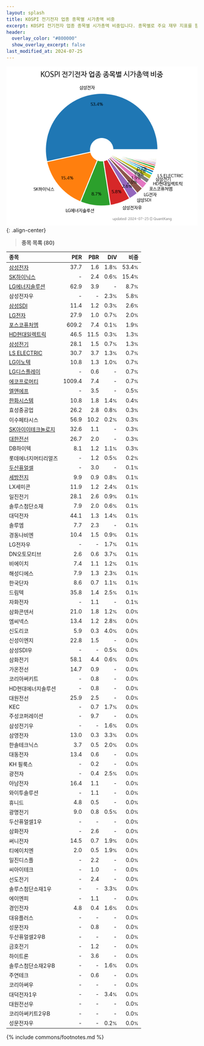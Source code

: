```yaml
---
layout: splash
title: KOSPI 전기전자 업종 종목별 시가총액 비중
excerpt: KOSPI 전기전자 업종 종목별 시가총액 비중입니다. 종목별로 주요 재무 지표를 함께 표시합니다.
header:
  overlay_color: "#800000"
  show_overlay_excerpt: false
last_modified_at: 2024-07-25
---
```



![KOSPI 전기전자 업종 종목별 시가총액 비중](/stats/sector/images/kospi_업종_전기전자_종목.png){: .align-center}


> **종목 목록 (80)**<a id="list"></a>

| **종목** | **PER** | **PBR** | **DIV** | **비중** |
| :------- | ------: | ------: | ------: | -------: |
| [삼성전자](/005930/) | 37.7 | 1.6 | 1.8<small>%</small> | 53.4<small>%</small> |
| [SK하이닉스](/000660/) | - | 2.4 | 0.6<small>%</small> | 15.4<small>%</small> |
| [LG에너지솔루션](/373220/) | 62.9 | 3.9 | - | 8.7<small>%</small> |
| 삼성전자우 | - | - | 2.3<small>%</small> | 5.8<small>%</small> |
| [삼성SDI](/006400/) | 11.4 | 1.2 | 0.3<small>%</small> | 2.6<small>%</small> |
| [LG전자](/066570/) | 27.9 | 1.0 | 0.7<small>%</small> | 2.0<small>%</small> |
| [포스코퓨처엠](/003670/) | 609.2 | 7.4 | 0.1<small>%</small> | 1.9<small>%</small> |
| [HD현대일렉트릭](/267260/) | 46.5 | 11.5 | 0.3<small>%</small> | 1.3<small>%</small> |
| [삼성전기](/009150/) | 28.1 | 1.5 | 0.7<small>%</small> | 1.3<small>%</small> |
| [LS ELECTRIC](/010120/) | 30.7 | 3.7 | 1.3<small>%</small> | 0.7<small>%</small> |
| [LG이노텍](/011070/) | 10.8 | 1.3 | 1.0<small>%</small> | 0.7<small>%</small> |
| [LG디스플레이](/034220/) | - | 0.6 | - | 0.7<small>%</small> |
| [에코프로머티](/450080/) | 1009.4 | 7.4 | - | 0.7<small>%</small> |
| [엘앤에프](/066970/) | - | 3.5 | - | 0.5<small>%</small> |
| [한화시스템](/272210/) | 10.8 | 1.8 | 1.4<small>%</small> | 0.4<small>%</small> |
| 효성중공업 | 26.2 | 2.8 | 0.8<small>%</small> | 0.3<small>%</small> |
| 이수페타시스 | 56.9 | 10.2 | 0.2<small>%</small> | 0.3<small>%</small> |
| [SK아이이테크놀로지](/361610/) | 32.6 | 1.1 | - | 0.3<small>%</small> |
| [대한전선](/001440/) | 26.7 | 2.0 | - | 0.3<small>%</small> |
| DB하이텍 | 8.1 | 1.2 | 1.1<small>%</small> | 0.3<small>%</small> |
| 롯데에너지머티리얼즈 | - | 1.2 | 0.5<small>%</small> | 0.2<small>%</small> |
| [두산퓨얼셀](/336260/) | - | 3.0 | - | 0.1<small>%</small> |
| [세방전지](/004490/) | 9.9 | 0.9 | 0.8<small>%</small> | 0.1<small>%</small> |
| LX세미콘 | 11.9 | 1.2 | 2.4<small>%</small> | 0.1<small>%</small> |
| 일진전기 | 28.1 | 2.6 | 0.9<small>%</small> | 0.1<small>%</small> |
| 솔루스첨단소재 | 7.9 | 2.0 | 0.6<small>%</small> | 0.1<small>%</small> |
| 대덕전자 | 44.1 | 1.3 | 1.4<small>%</small> | 0.1<small>%</small> |
| 솔루엠 | 7.7 | 2.3 | - | 0.1<small>%</small> |
| 경동나비엔 | 10.4 | 1.5 | 0.9<small>%</small> | 0.1<small>%</small> |
| LG전자우 | - | - | 1.7<small>%</small> | 0.1<small>%</small> |
| DN오토모티브 | 2.6 | 0.6 | 3.7<small>%</small> | 0.1<small>%</small> |
| 비에이치 | 7.4 | 1.1 | 1.2<small>%</small> | 0.1<small>%</small> |
| 해성디에스 | 7.9 | 1.3 | 2.3<small>%</small> | 0.1<small>%</small> |
| 한국단자 | 8.6 | 0.7 | 1.1<small>%</small> | 0.1<small>%</small> |
| 드림텍 | 35.8 | 1.4 | 2.5<small>%</small> | 0.1<small>%</small> |
| 자화전자 | - | 1.1 | - | 0.1<small>%</small> |
| 삼화콘덴서 | 21.0 | 1.8 | 1.2<small>%</small> | 0.0<small>%</small> |
| 엠씨넥스 | 13.4 | 1.2 | 2.8<small>%</small> | 0.0<small>%</small> |
| 신도리코 | 5.9 | 0.3 | 4.0<small>%</small> | 0.0<small>%</small> |
| 신성이엔지 | 22.8 | 1.5 | - | 0.0<small>%</small> |
| 삼성SDI우 | - | - | 0.5<small>%</small> | 0.0<small>%</small> |
| 삼화전기 | 58.1 | 4.4 | 0.6<small>%</small> | 0.0<small>%</small> |
| 가온전선 | 14.7 | 0.9 | - | 0.0<small>%</small> |
| 코리아써키트 | - | 0.8 | - | 0.0<small>%</small> |
| HD현대에너지솔루션 | - | 0.8 | - | 0.0<small>%</small> |
| 대원전선 | 25.9 | 2.5 | - | 0.0<small>%</small> |
| KEC | - | 0.7 | 1.7<small>%</small> | 0.0<small>%</small> |
| 주성코퍼레이션 | - | 9.7 | - | 0.0<small>%</small> |
| 삼성전기우 | - | - | 1.6<small>%</small> | 0.0<small>%</small> |
| 삼영전자 | 13.0 | 0.3 | 3.3<small>%</small> | 0.0<small>%</small> |
| 한솔테크닉스 | 3.7 | 0.5 | 2.0<small>%</small> | 0.0<small>%</small> |
| 대동전자 | 13.4 | 0.6 | - | 0.0<small>%</small> |
| KH 필룩스 | - | 0.2 | - | 0.0<small>%</small> |
| 광전자 | - | 0.4 | 2.5<small>%</small> | 0.0<small>%</small> |
| 아남전자 | 16.4 | 1.1 | - | 0.0<small>%</small> |
| 와이투솔루션 | - | 1.1 | - | 0.0<small>%</small> |
| 휴니드 | 4.8 | 0.5 | - | 0.0<small>%</small> |
| 광명전기 | 9.0 | 0.8 | 0.5<small>%</small> | 0.0<small>%</small> |
| 두산퓨얼셀1우 | - | - | - | 0.0<small>%</small> |
| 삼화전자 | - | 2.6 | - | 0.0<small>%</small> |
| 써니전자 | 14.5 | 0.7 | 1.9<small>%</small> | 0.0<small>%</small> |
| 티에이치엔 | 2.0 | 0.5 | 1.9<small>%</small> | 0.0<small>%</small> |
| 일진디스플 | - | 2.2 | - | 0.0<small>%</small> |
| 씨아이테크 | - | 1.0 | - | 0.0<small>%</small> |
| 선도전기 | - | 2.4 | - | 0.0<small>%</small> |
| 솔루스첨단소재1우 | - | - | 3.3<small>%</small> | 0.0<small>%</small> |
| 에이엔피 | - | 1.1 | - | 0.0<small>%</small> |
| 경인전자 | 4.8 | 0.4 | 1.6<small>%</small> | 0.0<small>%</small> |
| 대유플러스 | - | - | - | 0.0<small>%</small> |
| 성문전자 | - | 0.8 | - | 0.0<small>%</small> |
| 두산퓨얼셀2우B | - | - | - | 0.0<small>%</small> |
| 금호전기 | - | 1.2 | - | 0.0<small>%</small> |
| 하이트론 | - | 3.6 | - | 0.0<small>%</small> |
| 솔루스첨단소재2우B | - | - | 1.6<small>%</small> | 0.0<small>%</small> |
| 주연테크 | - | 0.6 | - | 0.0<small>%</small> |
| 코리아써우 | - | - | - | 0.0<small>%</small> |
| 대덕전자1우 | - | - | 3.4<small>%</small> | 0.0<small>%</small> |
| 대원전선우 | - | - | - | 0.0<small>%</small> |
| 코리아써키트2우B | - | - | - | 0.0<small>%</small> |
| 성문전자우 | - | - | 0.2<small>%</small> | 0.0<small>%</small> |

{% include commons/footnotes.md %}